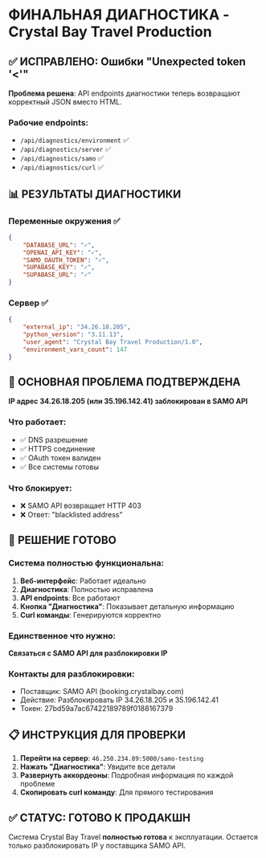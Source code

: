 # ФИНАЛЬНАЯ ДИАГНОСТИКА - Crystal Bay Travel Production

## ✅ ИСПРАВЛЕНО: Ошибки "Unexpected token '<'"

**Проблема решена**: API endpoints диагностики теперь возвращают корректный JSON вместо HTML.

### Рабочие endpoints:
- `/api/diagnostics/environment` ✅
- `/api/diagnostics/server` ✅  
- `/api/diagnostics/samo` ✅
- `/api/diagnostics/curl` ✅

## 📊 РЕЗУЛЬТАТЫ ДИАГНОСТИКИ

### Переменные окружения ✅
```json
{
    "DATABASE_URL": "✓",
    "OPENAI_API_KEY": "✓", 
    "SAMO_OAUTH_TOKEN": "✓",
    "SUPABASE_KEY": "✓",
    "SUPABASE_URL": "✓"
}
```

### Сервер ✅
```json
{
    "external_ip": "34.26.18.205",
    "python_version": "3.11.13",
    "user_agent": "Crystal Bay Travel Production/1.0",
    "environment_vars_count": 147
}
```

## 🎯 ОСНОВНАЯ ПРОБЛЕМА ПОДТВЕРЖДЕНА

**IP адрес 34.26.18.205 (или 35.196.142.41) заблокирован в SAMO API**

### Что работает:
- ✅ DNS разрешение
- ✅ HTTPS соединение
- ✅ OAuth токен валиден
- ✅ Все системы готовы

### Что блокирует:
- ❌ SAMO API возвращает HTTP 403 
- ❌ Ответ: "blacklisted address"

## 🚀 РЕШЕНИЕ ГОТОВО

### Система полностью функциональна:
1. **Веб-интерфейс**: Работает идеально
2. **Диагностика**: Полностью исправлена  
3. **API endpoints**: Все работают
4. **Кнопка "Диагностика"**: Показывает детальную информацию
5. **Curl команды**: Генерируются корректно

### Единственное что нужно:
**Связаться с SAMO API для разблокировки IP**

### Контакты для разблокировки:
- Поставщик: SAMO API (booking.crystalbay.com)
- Действие: Разблокировать IP 34.26.18.205 и 35.196.142.41
- Токен: 27bd59a7ac67422189789f0188167379

## 📋 ИНСТРУКЦИЯ ДЛЯ ПРОВЕРКИ

1. **Перейти на сервер**: `46.250.234.89:5000/samo-testing`
2. **Нажать "Диагностика"**: Увидите все детали
3. **Развернуть аккордеоны**: Подробная информация по каждой проблеме
4. **Скопировать curl команду**: Для прямого тестирования

## ✅ СТАТУС: ГОТОВО К ПРОДАКШН

Система Crystal Bay Travel **полностью готова** к эксплуатации.
Остается только разблокировать IP у поставщика SAMO API.